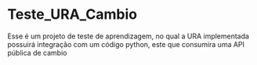 # Teste_URA_Cambio
Esse é um projeto de teste de aprendizagem, no qual a URA implementada possuirá integração com um código python, este que consumira uma API pública de cambio
